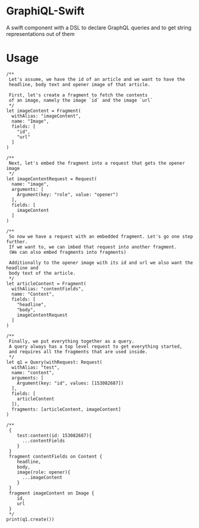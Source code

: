 # GraphiQL-Swift
A swift component with a DSL to declare GraphQL queries and to get string representations out of them

# Usage
	/** 
     Let's assume, we have the id of an article and we want to have the 
     headline, body text and opener image of that article.
     
     First, let's create a fragment to fetch the contents
     of an image, namely the image `id` and the image `url`
     */
    let imageContent = Fragment(
      withAlias: "imageContent",
      name: "Image",
      fields: [
        "id",
        "url"
      ]
    )
    
    /**
     Next, let's embed the fragment into a request that gets the opener image
     */
    let imageContentRequest = Request(
      name: "image",
      arguments: [
        Argument(key: "role", value: "opener")
      ],
      fields: [
        imageContent
      ]
    )
    
    /**
     So now we have a request with an embedded fragment. Let's go one step further.
     If we want to, we can imbed that request into another fragment.
     (We can also embed fragments into fragments)
     
     Additionally to the opener image with its id and url we also want the headline and 
     body text of the article.
     */
    let articleContent = Fragment(
      withAlias: "contentFields",
      name: "Content",
      fields: [
        "headline",
        "body",
        imageContentRequest
      ]
    )
    
    /**
     Finally, we put everything together as a query.
     A query always has a top level request to get everything started,
     and requires all the fragments that are used inside.
     */
    let q1 = Query(withRequest: Request(
      withAlias: "test",
      name: "content",
      arguments: [
        Argument(key: "id", values: [153082687])
      ],
      fields: [
        articleContent
      ]),
      fragments: [articleContent, imageContent]
    )
    
    /**
     {
        test:content(id: 153082687){
          ...contentFields
        }
     }
     fragment contentFields on Content {
        headline,
        body,
        image(role: opener){
          ...imageContent
        }
     }
     fragment imageContent on Image {
        id,
        url
     }
     */
    print(q1.create())